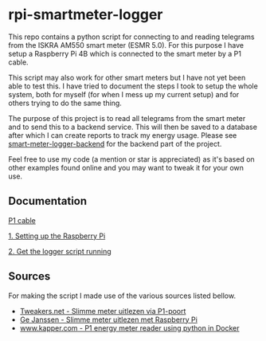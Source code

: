 # rpi-smartmeter-logger

This repo contains a python script for connecting to and reading telegrams from the ISKRA AM550 smart meter (ESMR 5.0). For this purpose I have setup a Raspberry Pi 4B which is connected to the smart meter by a P1 cable.

This script may also work for other smart meters but I have not yet been able to test this. I have tried to document the steps I took to setup the whole system, both for myself (for when I mess up my current setup) and for others trying to do the same thing.

The purpose of this project is to read all telegrams from the smart meter and to send this to a backend service. This will then be saved to a database after which I can create reports to track my energy usage. Please see [smart-meter-logger-backend](https://github.com/aidanlangelaan/smart-meter-logger-backend) for the backend part of the project.

Feel free to use my code (a mention or star is appreciated) as it's based on other examples found online and you may want to tweak it for your own use.

## Documentation

[P1 cable](./documentation/p1-cable.md)

[1. Setting up the Raspberry Pi](./documentation/raspberry-pi-setup.md)

[2. Get the logger script running](./documentation/application-setup.md)

## Sources

For making the script I made use of the various sources listed bellow.

- [Tweakers.net - Slimme meter uitlezen via P1-poort](https://gathering.tweakers.net/forum/list_messages/1578510)
- [Ge Janssen - Slimme meter uitlezen met Raspberry Pi](http://gejanssen.com/howto/Slimme-meter-uitlezen/)
- [www.kapper.com - P1 energy meter reader using python in Docker](https://www.kaper.com/software/p1-energy-meter-reader-using-python-in-docker/)
